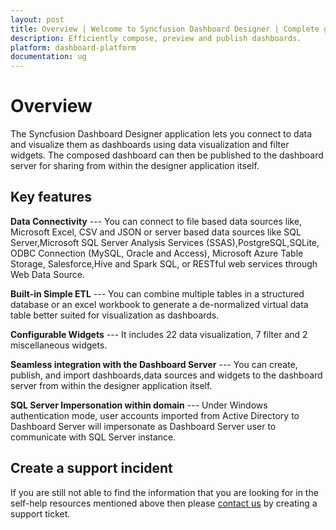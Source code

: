 ```yaml
---
layout: post
title: Overview | Welcome to Syncfusion Dashboard Designer | Complete guide for Syncfusion Dashboard Designer
description: Efficiently compose, preview and publish dashboards.
platform: dashboard-platform
documentation: ug
---
```


# Overview 

The Syncfusion Dashboard Designer application lets you connect to data and visualize them as dashboards using data visualization and filter widgets. The composed dashboard can then be published to the dashboard server for sharing from within the designer application itself. 

## Key features

**Data Connectivity** --- You can connect to file based data sources like, Microsoft Excel, CSV and JSON or server based data sources like SQL Server,Microsoft SQL Server Analysis Services (SSAS),PostgreSQL,SQLite, ODBC Connection (MySQL, Oracle and Access), Microsoft Azure Table Storage, Salesforce,Hive and Spark SQL, or RESTful web services through Web Data Source.

**Built-in Simple ETL** --- You can combine multiple tables in a structured database or an excel workbook to generate a de-normalized virtual data table better suited for visualization as dashboards.

**Configurable Widgets** --- It includes 22 data visualization, 7 filter and 2 miscellaneous widgets. 

**Seamless integration with the Dashboard Server** --- You can create, publish, and import dashboards,data sources and widgets to the dashboard server from within the designer application itself.

**SQL Server Impersonation within domain** --- Under Windows authentication mode, user accounts imported from Active Directory to Dashboard Server will impersonate as Dashboard Server user to communicate with SQL Server instance.

## Create a support incident

If you are still not able to find the information that you are looking for in the self-help resources mentioned above then please [contact us](http://www.syncfusion.com/support/) by creating a support ticket.